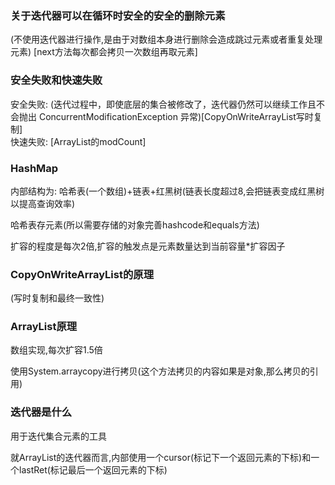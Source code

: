 ### 关于迭代器可以在循环时安全的安全的删除元素

(不使用迭代器进行操作,是由于对数组本身进行删除会造成跳过元素或者重复处理元素) [next方法每次都会拷贝一次数组再取元素]

### 安全失败和快速失败

安全失败: (迭代过程中，即使底层的集合被修改了，迭代器仍然可以继续工作且不会抛出 ConcurrentModificationException 异常)[CopyOnWriteArrayList写时复制]  
快速失败: [ArrayList的modCount]

### HashMap

内部结构为: 哈希表(一个数组)+链表+红黑树(链表长度超过8,会把链表变成红黑树以提高查询效率)

哈希表存元素(所以需要存储的对象完善hashcode和equals方法)

扩容的程度是每次2倍,扩容的触发点是元素数量达到当前容量*扩容因子

### CopyOnWriteArrayList的原理

(写时复制和最终一致性)

### ArrayList原理

数组实现,每次扩容1.5倍

使用System.arraycopy进行拷贝(这个方法拷贝的内容如果是对象,那么拷贝的引用)

### 迭代器是什么

用于迭代集合元素的工具

就ArrayList的迭代器而言,内部使用一个cursor(标记下一个返回元素的下标)和一个lastRet(标记最后一个返回元素的下标)
